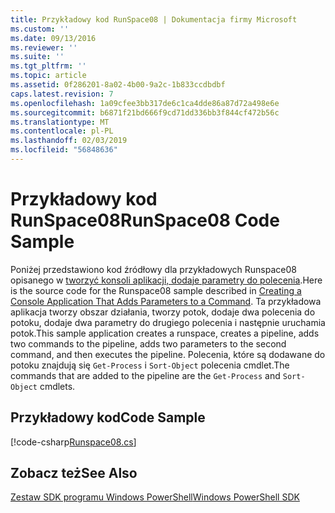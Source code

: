 ```yaml
---
title: Przykładowy kod RunSpace08 | Dokumentacja firmy Microsoft
ms.custom: ''
ms.date: 09/13/2016
ms.reviewer: ''
ms.suite: ''
ms.tgt_pltfrm: ''
ms.topic: article
ms.assetid: 0f286201-8a02-4b00-9a2c-1b833ccdbdbf
caps.latest.revision: 7
ms.openlocfilehash: 1a09cfee3bb317de6c1ca4dde86a87d72a498e6e
ms.sourcegitcommit: b6871f21bd666f9cd71dd336bb3f844cf472b56c
ms.translationtype: MT
ms.contentlocale: pl-PL
ms.lasthandoff: 02/03/2019
ms.locfileid: "56848636"
---
```

# <a name="runspace08-code-sample"></a><span data-ttu-id="498ba-102">Przykładowy kod RunSpace08</span><span class="sxs-lookup"><span data-stu-id="498ba-102">RunSpace08 Code Sample</span></span>

<span data-ttu-id="498ba-103">Poniżej przedstawiono kod źródłowy dla przykładowych Runspace08 opisanego w [tworzyć konsoli aplikacji, dodaje parametry do polecenia](http://msdn.microsoft.com/en-us/848b2b46-60f1-4a86-b448-cfc7c0cccfba).</span><span class="sxs-lookup"><span data-stu-id="498ba-103">Here is the source code for the Runspace08 sample described in [Creating a Console Application That Adds Parameters to a Command](http://msdn.microsoft.com/en-us/848b2b46-60f1-4a86-b448-cfc7c0cccfba).</span></span> <span data-ttu-id="498ba-104">Ta przykładowa aplikacja tworzy obszar działania, tworzy potok, dodaje dwa polecenia do potoku, dodaje dwa parametry do drugiego polecenia i następnie uruchamia potok.</span><span class="sxs-lookup"><span data-stu-id="498ba-104">This sample application creates a runspace, creates a pipeline, adds two commands to the pipeline, adds two parameters to the second command, and then executes the pipeline.</span></span> <span data-ttu-id="498ba-105">Polecenia, które są dodawane do potoku znajdują się `Get-Process` i `Sort-Object` polecenia cmdlet.</span><span class="sxs-lookup"><span data-stu-id="498ba-105">The commands that are added to the pipeline are the `Get-Process` and `Sort-Object` cmdlets.</span></span>

## <a name="code-sample"></a><span data-ttu-id="498ba-106">Przykładowy kod</span><span class="sxs-lookup"><span data-stu-id="498ba-106">Code Sample</span></span>

[!code-csharp[Runspace08.cs](../../powershell-sdk-samples/SDK-2.0/csharp/Runspace08/Runspace08.cs#L11-L86 "Runspace08.cs")]

## <a name="see-also"></a><span data-ttu-id="498ba-107">Zobacz też</span><span class="sxs-lookup"><span data-stu-id="498ba-107">See Also</span></span>

[<span data-ttu-id="498ba-108">Zestaw SDK programu Windows PowerShell</span><span class="sxs-lookup"><span data-stu-id="498ba-108">Windows PowerShell SDK</span></span>](../windows-powershell-reference.md)